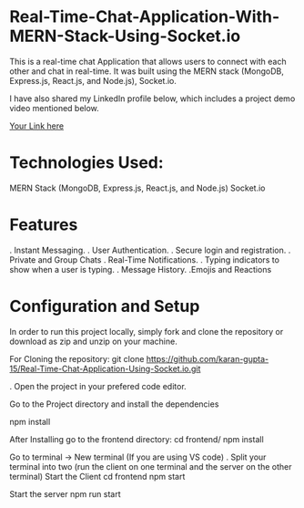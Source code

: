 # Real-Time-Chat-Application-With-MERN-Stack-Using-Socket.io

This is a real-time chat Application that allows users to connect with each other and chat in real-time. It was built using the MERN stack (MongoDB, Express.js, React.js, and Node.js), Socket.io. 

I have also shared my LinkedIn profile below, which includes a project demo video mentioned below.

[Your Link here](https://www.linkedin.com/posts/karan-gupta-3b0119298_here-i-have-shared-my-another-project-on-activity-7222923081495822336-Sw5w?utm_source=share&utm_medium=member_desktop)

# Technologies Used:
   MERN Stack (MongoDB, Express.js, React.js, and Node.js)
   Socket.io

# Features
. Instant Messaging.
. User Authentication.
. Secure login and registration.
. Private and Group Chats
. Real-Time Notifications.
. Typing indicators to show when a user is typing.
. Message History.
.Emojis and Reactions

# Configuration and Setup

In order to run this project locally, simply fork and clone the repository or download as zip and unzip on your machine.

For Cloning the repository: 
  git clone https://github.com/karan-gupta-15/Real-Time-Chat-Application-Using-Socket.io.git

. Open the project in your prefered code editor.

Go to the Project directory and install the dependencies

npm install

After Installing go to the frontend directory: 
   cd frontend/
   npm install 
   
Go to terminal -> New terminal (If you are using VS code)
. Split your terminal into two (run the client on one terminal and the server on the other terminal)
   Start the Client
  cd frontend
  npm start

   Start the server
   npm run start


               





















